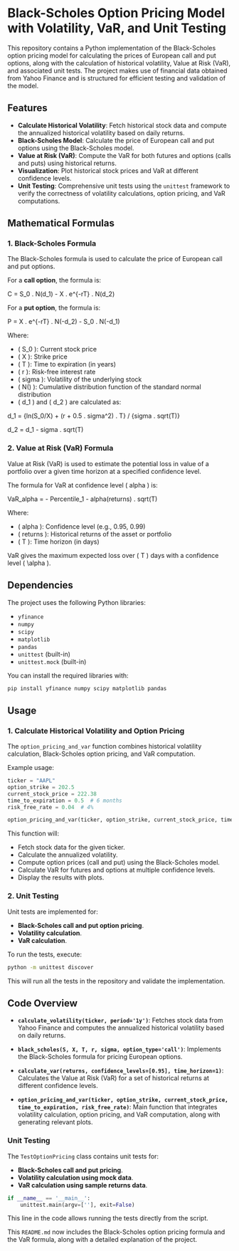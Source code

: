 # Black-Scholes Option Pricing Model with Volatility, VaR, and Unit Testing

This repository contains a Python implementation of the Black-Scholes option pricing model for calculating the prices of European call and put options, along with the calculation of historical volatility, Value at Risk (VaR), and associated unit tests. The project makes use of financial data obtained from Yahoo Finance and is structured for efficient testing and validation of the model.

## Features

- **Calculate Historical Volatility**: Fetch historical stock data and compute the annualized historical volatility based on daily returns.
- **Black-Scholes Model**: Calculate the price of European call and put options using the Black-Scholes model.
- **Value at Risk (VaR)**: Compute the VaR for both futures and options (calls and puts) using historical returns.
- **Visualization**: Plot historical stock prices and VaR at different confidence levels.
- **Unit Testing**: Comprehensive unit tests using the `unittest` framework to verify the correctness of volatility calculations, option pricing, and VaR computations.

## Mathematical Formulas

### 1. **Black-Scholes Formula**
The Black-Scholes formula is used to calculate the price of European call and put options.

For a **call option**, the formula is:

C = S_0 . N(d_1) - X . e^{-rT} . N(d_2)

For a **put option**, the formula is:

P = X . e^{-rT} . N(-d_2) - S_0 . N(-d_1)

Where:
- ( S_0 ): Current stock price
- ( X ): Strike price
- ( T ): Time to expiration (in years)
- ( r ): Risk-free interest rate
- ( sigma ): Volatility of the underlying stock
- ( N() ): Cumulative distribution function of the standard normal distribution
- ( d_1 ) and ( d_2 ) are calculated as:

d_1 = {ln(S_0/X) + (r + 0.5 . sigma^2) . T} / {sigma . sqrt(T)}

d_2 = d_1 - sigma . sqrt(T)

### 2. **Value at Risk (VaR) Formula**
Value at Risk (VaR) is used to estimate the potential loss in value of a portfolio over a given time horizon at a specified confidence level.

The formula for VaR at confidence level ( alpha ) is:

VaR_alpha = - Percentile_1 - alpha(returns) . sqrt(T)

Where:
- ( alpha ): Confidence level (e.g., 0.95, 0.99)
- ( returns ): Historical returns of the asset or portfolio
- ( T ): Time horizon (in days)

VaR gives the maximum expected loss over \( T \) days with a confidence level \( \alpha \).

## Dependencies

The project uses the following Python libraries:
- `yfinance`
- `numpy`
- `scipy`
- `matplotlib`
- `pandas`
- `unittest` (built-in)
- `unittest.mock` (built-in)

You can install the required libraries with:

```bash
pip install yfinance numpy scipy matplotlib pandas
```

## Usage

### 1. Calculate Historical Volatility and Option Pricing
The `option_pricing_and_var` function combines historical volatility calculation, Black-Scholes option pricing, and VaR computation.

Example usage:

```python
ticker = "AAPL"
option_strike = 202.5
current_stock_price = 222.38
time_to_expiration = 0.5  # 6 months
risk_free_rate = 0.04  # 4%

option_pricing_and_var(ticker, option_strike, current_stock_price, time_to_expiration, risk_free_rate)
```

This function will:
- Fetch stock data for the given ticker.
- Calculate the annualized volatility.
- Compute option prices (call and put) using the Black-Scholes model.
- Calculate VaR for futures and options at multiple confidence levels.
- Display the results with plots.

### 2. Unit Testing
Unit tests are implemented for:
- **Black-Scholes call and put option pricing**.
- **Volatility calculation**.
- **VaR calculation**.

To run the tests, execute:

```bash
python -m unittest discover
```

This will run all the tests in the repository and validate the implementation.

## Code Overview

- **`calculate_volatility(ticker, period='1y')`**: Fetches stock data from Yahoo Finance and computes the annualized historical volatility based on daily returns.
  
- **`black_scholes(S, X, T, r, sigma, option_type='call')`**: Implements the Black-Scholes formula for pricing European options.

- **`calculate_var(returns, confidence_levels=[0.95], time_horizon=1)`**: Calculates the Value at Risk (VaR) for a set of historical returns at different confidence levels.

- **`option_pricing_and_var(ticker, option_strike, current_stock_price, time_to_expiration, risk_free_rate)`**: Main function that integrates volatility calculation, option pricing, and VaR computation, along with generating relevant plots.

### Unit Testing

The `TestOptionPricing` class contains unit tests for:
- **Black-Scholes call and put pricing**.
- **Volatility calculation using mock data**.
- **VaR calculation using sample returns data**.

```python
if __name__ == '__main__':
    unittest.main(argv=[''], exit=False)
```

This line in the code allows running the tests directly from the script.

This `README.md` now includes the Black-Scholes option pricing formula and the VaR formula, along with a detailed explanation of the project.
